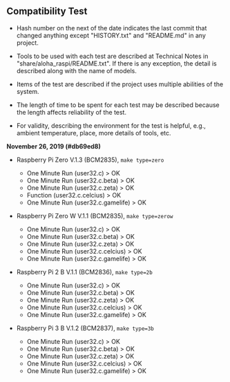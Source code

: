 ## Compatibility Test

* Hash number on the next of the date indicates the last commit that changed anything except "HISTORY.txt" and "README.md" in any project.

* Tools to be used with each test are described at Technical Notes in "share/aloha_raspi/README.txt". If there is any exception, the detail is described along with the name of models.

* Items of the test are described if the project uses multiple abilities of the system.

* The length of time to be spent for each test may be described because the length affects reliability of the test.

* For validity, describing the environment for the test is helpful, e.g., ambient temperature, place, more details of tools, etc.

**November 26, 2019 (#db69ed8)**

* Raspberry Pi Zero V.1.3 (BCM2835), `make type=zero`
	* One Minute Run (user32.c) > OK
	* One Minute Run (user32.c.beta) > OK
	* One Minute Run (user32.c.zeta) > OK
	* Function (user32.c.celcius) > OK
	* One Minute Run (user32.c.gamelife) > OK

* Raspberry Pi Zero W V.1.1 (BCM2835), `make type=zerow`
	* One Minute Run (user32.c) > OK
	* One Minute Run (user32.c.beta) > OK
	* One Minute Run (user32.c.zeta) > OK
	* One Minute Run (user32.c.celcius) > OK
	* One Minute Run (user32.c.gamelife) > OK

* Raspberry Pi 2 B V.1.1 (BCM2836), `make type=2b`
	* One Minute Run (user32.c) > OK
	* One Minute Run (user32.c.beta) > OK
	* One Minute Run (user32.c.zeta) > OK
	* One Minute Run (user32.c.celcius) > OK
	* One Minute Run (user32.c.gamelife) > OK

* Raspberry Pi 3 B V.1.2 (BCM2837), `make type=3b`
	* One Minute Run (user32.c) > OK
	* One Minute Run (user32.c.beta) > OK
	* One Minute Run (user32.c.zeta) > OK
	* One Minute Run (user32.c.celcius) > OK
	* One Minute Run (user32.c.gamelife) > OK
